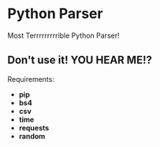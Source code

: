 # Python Parser

Most Terrrrrrrrrible Python Parser!

## Don't use it! YOU HEAR ME!?

Requirements:
* **pip**
* **bs4**
* **csv**
* **time**
* **requests**
* **random**
